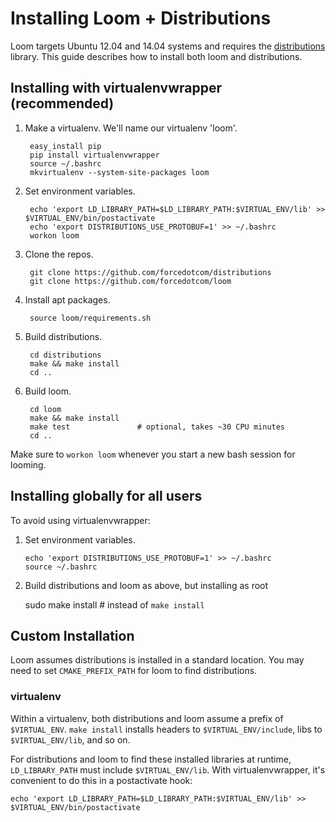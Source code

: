 # Installing Loom + Distributions

Loom targets Ubuntu 12.04 and 14.04 systems and requires the
[distributions](https://github.com/forcedotcom/distributions) library.
This guide describes how to install both loom and distributions.

## Installing with virtualenvwrapper (recommended)

1. Make a virtualenv. We'll name our virtualenv 'loom'.

        easy_install pip
        pip install virtualenvwrapper
        source ~/.bashrc
        mkvirtualenv --system-site-packages loom

2. Set environment variables.

        echo 'export LD_LIBRARY_PATH=$LD_LIBRARY_PATH:$VIRTUAL_ENV/lib' >> $VIRTUAL_ENV/bin/postactivate
        echo 'export DISTRIBUTIONS_USE_PROTOBUF=1' >> ~/.bashrc
        workon loom

3. Clone the repos.

        git clone https://github.com/forcedotcom/distributions
        git clone https://github.com/forcedotcom/loom

4. Install apt packages.

        source loom/requirements.sh

5. Build distributions.

        cd distributions
        make && make install
        cd ..

6. Build loom.

        cd loom
        make && make install
        make test               # optional, takes ~30 CPU minutes
        cd ..

Make sure to `workon loom` whenever you start a new bash session for looming.

## Installing globally for all users

To avoid using virtualenvwrapper:

1.  Set environment variables.

        echo 'export DISTRIBUTIONS_USE_PROTOBUF=1' >> ~/.bashrc
        source ~/.bashrc

3. Build distributions and loom as above, but installing as root

    sudo make install       # instead of `make install`

## Custom Installation

Loom assumes distributions is installed in a standard location.
You may need to set `CMAKE_PREFIX_PATH` for loom to find distributions.

### virtualenv

Within a virtualenv, both distributions and loom assume a prefix of
`$VIRTUAL_ENV`. `make install` installs headers to
`$VIRTUAL_ENV/include`, libs to `$VIRTUAL_ENV/lib`, and so on.

For distributions and loom to find these installed libraries at
runtime, `LD_LIBRARY_PATH` must include `$VIRTUAL_ENV/lib`. With
virtualenvwrapper, it's convenient to do this in a postactivate hook:

    echo 'export LD_LIBRARY_PATH=$LD_LIBRARY_PATH:$VIRTUAL_ENV/lib' >> $VIRTUAL_ENV/bin/postactivate
